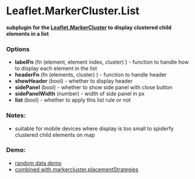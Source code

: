 # Leaflet.MarkerCluster.List
**subplugin for the [Leaflet.MarkerCluster](https://github.com/Leaflet/Leaflet.markercluster) to display clustered child elements in a list**


### Options
 * **labelFn** (fn (element, element index, cluster) ) - function to handle how to display each element in the list
 * **headerFn** (fn (elements, cluster) ) - function to handle header
 * **showHeader** (bool) - whether to display header
 * **sidePanel** (bool) - whether to show side panel with close button
 * **sidePanelWidth** (number) - width of side panel in px 
 * **list** (bool) - whether to apply this list rule or not 


### Notes:
 - suitable for mobile devices where display is too small to spiderfy clustered child elements on map


### Demo:
 * [random data demo](https://adammertel.github.io/Leaflet.MarkerCluster.List/demo/demo1.html)
 * [combined with markercluster.placementStrategies](https://adammertel.github.io/Leaflet.MarkerCluster.List/demo/demo2.html)
